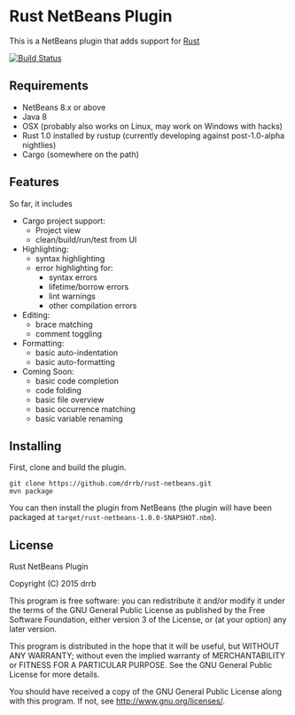 # Rust NetBeans Plugin

This is a NetBeans plugin that adds support for [Rust](http://www.rust-lang.org)

[![Build Status](https://travis-ci.org/drrb/rust-netbeans.png?branch=master)](https://travis-ci.org/drrb/rust-netbeans)

## Requirements

* NetBeans 8.x or above
* Java 8
* OSX (probably also works on Linux, may work on Windows with hacks)
* Rust 1.0 installed by rustup (currently developing against post-1.0-alpha nightlies)
* Cargo (somewhere on the path)

## Features

So far, it includes

* Cargo project support:
    * Project view
    * clean/build/run/test from UI
* Highlighting:
    * syntax highlighting
    * error highlighting for:
        * syntax errors
        * lifetime/borrow errors
        * lint warnings
        * other compilation errors
* Editing:
    * brace matching
    * comment toggling
* Formatting:
    * basic auto-indentation
    * basic auto-formatting
* Coming Soon:
    * basic code completion
    * code folding
    * basic file overview
    * basic occurrence matching
    * basic variable renaming

## Installing

First, clone and build the plugin.

```console
git clone https://github.com/drrb/rust-netbeans.git
mvn package
```

You can then install the plugin from NetBeans (the plugin will have been packaged at `target/rust-netbeans-1.0.0-SNAPSHOT.nbm`).

## License

Rust NetBeans Plugin

Copyright (C) 2015 drrb

This program is free software: you can redistribute it and/or modify
it under the terms of the GNU General Public License as published by
the Free Software Foundation, either version 3 of the License, or
(at your option) any later version.

This program is distributed in the hope that it will be useful,
but WITHOUT ANY WARRANTY; without even the implied warranty of
MERCHANTABILITY or FITNESS FOR A PARTICULAR PURPOSE.  See the
GNU General Public License for more details.

You should have received a copy of the GNU General Public License
along with this program.  If not, see <http://www.gnu.org/licenses/>.
